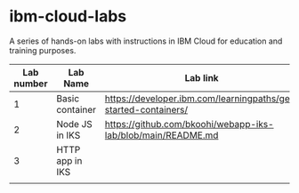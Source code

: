 # ibm-cloud-labs
A series of hands-on labs with instructions in IBM Cloud for education and training purposes.


| Lab number | Lab Name        | Lab link                                                       |
|------------|-----------------|----------------------------------------------------------------|
|     1      | Basic container |https://developer.ibm.com/learningpaths/get-started-containers/
|     2      | Node JS in IKS  |https://github.com/bkoohi/webapp-iks-lab/blob/main/README.md    |                                                         
|     3      | HTTP app in IKS | 
|            |                 |                                                                |
